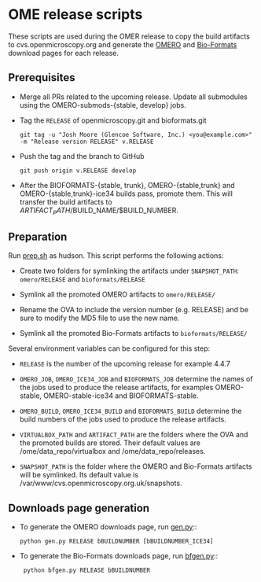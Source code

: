 OME release scripts
==================

These scripts are used during the OMER release to copy the build
artifacts to cvs.openmicroscopy.org and generate the
[OMERO](http://www.openmicroscopy.org/site/products/omero/downloads) and
[Bio-Formats](http://www.openmicroscopy.org/site/products/bio-formats/downloads)
download pages for each release.

Prerequisites
-------------

* Merge all PRs related to the upcoming release. Update all submodules using the OMERO-submods-{stable, develop} jobs.

* Tag the `RELEASE` of openmicroscopy.git and bioformats.git

	```
	git tag -u "Josh Moore (Glencoe Software, Inc.) <you@example.com>" -m "Release version RELEASE" v.RELEASE
	````

* Push the tag and the branch to GitHub

	```
	git push origin v.RELEASE develop
	```

* After the BIOFORMATS-{stable, trunk}, OMERO-{stable,trunk} and
OMERO-{stable,trunk}-ice34 builds pass, promote them. This will transfer the
build artifacts to $ARTIFACT_PATH/$BUILD_NAME/$BUILD_NUMBER.

Preparation
-----------

Run [prep.sh](prep.sh) as hudson. This script performs the following actions:

- Create two folders for symlinking the artifacts under `SNAPSHOT_PATH`: `omero/RELEASE` and `bioformats/RELEASE`

- Symlink all the promoted OMERO artifacts to `omero/RELEASE/`

- Rename the OVA to include the version number (e.g. RELEASE) and be sure to
modify the MD5 file to use the new name.

- Symlink all the promoted Bio-Formats artifacts to `bioformats/RELEASE/`

Several environment variables can be configured for this step:

- `RELEASE` is the number of the upcoming release for example 4.4.7

- `OMERO_JOB`, `OMERO_ICE34_JOB` and `BIOFORMATS_JOB` determine the names of
the jobs used to produce the release artifacts, for examples OMERO-stable,
OMERO-stable-ice34 and BIOFORMATS-stable.

- `OMERO_BUILD`, `OMERO_ICE34_BUILD` and `BIOFORMATS_BUILD` determine the
build numbers of the jobs used to produce the release artifacts.

- `VIRTUALBOX_PATH` and `ARTIFACT_PATH` are the folders where the OVA and the
promoted builds are stored. Their default values are /ome/data_repo/virtualbox
and /ome/data_repo/releases.

- `SNAPSHOT_PATH` is the folder where the OMERO and Bio-Formats artifacts will
be symlinked. Its default value is
/var/www/cvs.openmicroscopy.org.uk/snapshots.

Downloads page generation
-------------------------

* To generate the OMERO downloads page, run [gen.py](gen.py)::

	```
	python gen.py RELEASE bBUILDNUMBER [bBUILDNUMBER_ICE34]
	```

* To generate the Bio-Formats downloads page, run [bfgen.py](bfgen.py)::

	```
     python bfgen.py RELEASE bBUILDNUMBER
	```
